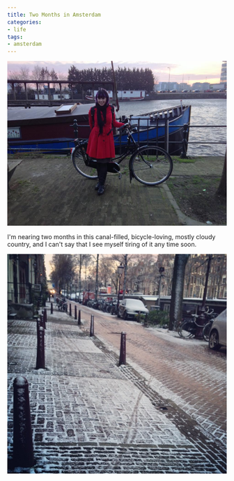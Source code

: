 ```yaml
---
title: Two Months in Amsterdam
categories:
- life
tags:
- amsterdam
---
```


![shannon and her bicycle](01/shannonandbicycle.jpg)

I'm nearing two months in this canal-filled, bicycle-loving, mostly cloudy country, and I can't say that I see myself tiring of it any time soon.

![snow](01/02-snow.jpg)
